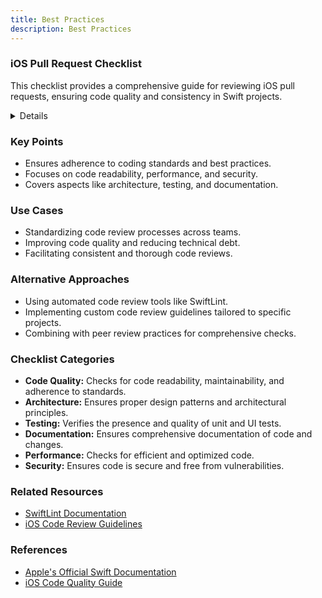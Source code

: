 ```yaml
---
title: Best Practices
description: Best Practices
---
```

### iOS Pull Request Checklist

This checklist provides a comprehensive guide for reviewing iOS pull requests, ensuring code quality and consistency in Swift projects.

<details>

**URL:** [iOS Pull Request Checklist](https://github.com/aryamansharda/iOS-Pull-Request-Checklist)

**Source:** [GitHub Repository](https://github.com/aryamansharda/iOS-Pull-Request-Checklist)

**Author:** `Aryaman Sharda`

**Tags:**  
`Swift`, `iOS`, `Code Review`, `Best Practices`

**Platforms Supported:** iOS

**Swift Version:** 5.0 and above
</details>

### Key Points
- Ensures adherence to coding standards and best practices.
- Focuses on code readability, performance, and security.
- Covers aspects like architecture, testing, and documentation.

### Use Cases
- Standardizing code review processes across teams.
- Improving code quality and reducing technical debt.
- Facilitating consistent and thorough code reviews.

### Alternative Approaches
- Using automated code review tools like SwiftLint.
- Implementing custom code review guidelines tailored to specific projects.
- Combining with peer review practices for comprehensive checks.

### Checklist Categories
- **Code Quality:** Checks for code readability, maintainability, and adherence to standards.
- **Architecture:** Ensures proper design patterns and architectural principles.
- **Testing:** Verifies the presence and quality of unit and UI tests.
- **Documentation:** Ensures comprehensive documentation of code and changes.
- **Performance:** Checks for efficient and optimized code.
- **Security:** Ensures code is secure and free from vulnerabilities.

### Related Resources
- [SwiftLint Documentation](https://realm.github.io/SwiftLint/)
- [iOS Code Review Guidelines](#)

### References
- [Apple's Official Swift Documentation](https://developer.apple.com/documentation/swift)
- [iOS Code Quality Guide](#)

<LinkCard title="Visit Checklist" href="https://github.com/aryamansharda/iOS-Pull-Request-Checklist" />

